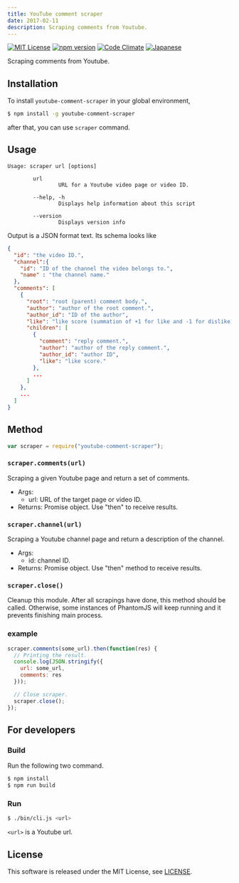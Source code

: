 ```yaml
---
title: YouTube comment scraper
date: 2017-02-11
description: Scraping comments from Youtube.
---
```

[![MIT License](http://img.shields.io/badge/license-MIT-blue.svg?style=flat)](https://github.com/itslab-kyushu/youtube-comment-scraper/blob/master/LICENSE)
[![npm version](https://badge.fury.io/js/youtube-comment-scraper.svg)](https://badge.fury.io/js/youtube-comment-scraper)
[![Code Climate](https://codeclimate.com/github/itslab-kyushu/youtube-comment-scraper/badges/gpa.svg)](https://codeclimate.com/github/itslab-kyushu/youtube-comment-scraper)
[![Japanese](https://img.shields.io/badge/qiita-%E6%97%A5%E6%9C%AC%E8%AA%9E-brightgreen.svg)](http://qiita.com/jkawamoto/items/97d88f27c7d13df8dbf5)

Scraping comments from Youtube.

## Installation
To install `youtube-comment-scraper` in your global environment,
```sh
$ npm install -g youtube-comment-scraper
```
after that, you can use `scraper` command.


## Usage
```
Usage: scraper url [options]

        url
                URL for a Youtube video page or video ID.

        --help, -h
                Displays help information about this script

        --version
                Displays version info
```

Output is a JSON format text.
Its schema looks like

```json
{
  "id": "the video ID.",
  "channel":{
    "id": "ID of the channel the video belongs to.",
    "name" : "the channel name."
  },
  "comments": [
    {
      "root": "root (parent) comment body.",
      "author": "author of the root comment.",
      "author_id": "ID of the author",
      "like": "like score (summation of +1 for like and -1 for dislike).",
      "children": [
        {
          "comment": "reply comment.",
          "author": "author of the reply comment.",
          "author_id": "author ID",
          "like": "like score."
        },
        ...
      ]
    },
    ...
  ]
}
```


Method
---------
```js
var scraper = require("youtube-comment-scraper");
```

### `scraper.comments(url)`
Scraping a given Youtube page and return a set of comments.

- Args:
  - url: URL of the target page or video ID.
- Returns:
 Promise object. Use "then" to receive results.

### `scraper.channel(url)`
Scraping a Youtube channel page and return a description of the channel.

- Args:
  - id: channel ID.
- Returns:
  Promise object. Use "then" method to receive results.

### `scraper.close()`
Cleanup this module. After all scrapings have done, this method should be called.
Otherwise, some instances of PhantomJS will keep running and it prevents
finishing main process.

### example
```js
scraper.comments(some_url).then(function(res) {
  // Printing the result.
  console.log(JSON.stringify({
    url: some_url,
    comments: res
  }));

  // Close scraper.
  scraper.close();
});
```

For developers
-----------------

### Build
Run the following two command.

```sh
$ npm install
$ npm run build
```

### Run

```sh
$ ./bin/cli.js <url>
```

`<url>` is a Youtube url.

License
--------
This software is released under the MIT License, see
[LICENSE](https://github.com/itslab-kyushu/youtube-comment-scraper/blob/master/LICENSE).
